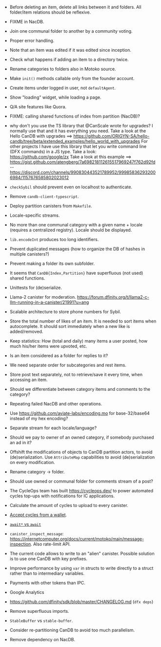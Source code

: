 - Before deleting an item, delete all links between it and folders.
  All folder/item relations should be reflexive.

- FIXME in NacDB.

- Join one communal folder to another by a community voting.

- Proper error handling.

- Note that an item was edited if it was edited since inception.

- Check what happens if adding an item to a directory twice.

- Rename categories to folders also in Motoko source.

- Make `init()` methods callable only from the founder account.

- Create items under logged in user, not `defaultAgent`.

- Show "loading" widget, while loading a page.

- Q/A site features like Quora.

- FIXME: calling shared functions of index from partition (NacDB)?

- why don't you use the TS library that @CanScale wrote for upgrades? I normally use that and it has everything you need. Take a look at the Hello CanDB with upgrades ==> https://github.com/ORIGYN-SA/hello-candb/tree/beta/extended_examples/hello_world_with_upgrades
For other projects I have use this library that let you write command line (DFX commands) in a JS type. Take a look: https://github.com/google/zx
Take a look at this example ==> https://gist.github.com/atengberg/7a698218112615517969247f762d92fd --
https://discord.com/channels/990830443521789952/999858362932006984/1157676585802023012

- `checkSybil` should prevent even on localhost to authenticate.

- Remove `candb-client-typescript`.

- Deploy partition canisters from `Makefile`.

- Locale-specific streams.

- No more than one communal category with a given name + locale (requires a centralized registry).
  Locale should be displayed.

- `lib.encodeInt` produces too long identifiers.

- Prevent duplicated messages (how to organize the DB of hashes in multiple canisters?)

- Prevent making a folder its own subfolder.

- It seems that `CanDB{Index,Partition}` have superfluous (not used) shared functions.

- Unittests for (de)serialize.

- Llama-2 canister for moderation.
  https://forum.dfinity.org/t/llama2-c-llm-running-in-a-canister/21991?u=ang

- Scalable architecture to store phone numbers for Sybil.

- Store the total number of likes of an item. It is needed to sort items when autocomplete.
  It should sort immediately when a new like is added/removed.

- Keep statistics: How (total and daily) many items a user posted, how much his/her items were upvoted, etc.

- Is an item considered as a folder for replies to it?

- We need separate order for subcategories and rest items.

- Store post text separately, not to retrieve/save it every time, when accessing an item.

- Should we differentiate between category items and comments to the category?

- Repeating failed NacDB and other operations.

- Use https://github.com/aviate-labs/encoding.mo for base-32/base64 instead of my hex encoding?

- Separate stream for each locale/language?

- Should we pay to owner of an owned category, if somebody purchased an ad in it?

- Offshift the modifications of objects to CanDB partition actors, to avoid (de)serialization.
  Use `AttributeMap` capabilities to avoid (de)serialization on every modification.

- Rename category -> folder.

- Should use owned or communal folder for comments stream of a post?

- The CycleOps team has built https://cycleops.dev/ to power automated cycles top-ups with notifications for IC applications.

- Calculate the amount of cycles to upload to every canister.

- [Accept cycles from a wallet](https://internetcomputer.org/docs/current/developer-docs/backend/motoko/simple-cycles).

- [`await*` vs `await`](https://forum.dfinity.org/t/what-is-await-with-asterisk/19887/4)

- `canister_inspect_message`: https://internetcomputer.org/docs/current/motoko/main/message-inspection.
  Also rate-limit API.

- The current code allows to write to an "alien" canister. Possible solution is to use one CanDB with key prefixes.

- Improve performance by using `var` in structs to write directly to a struct rather than to intermediary variables.

- Payments with other tokens than IPC.

- Google Analytics

- https://github.com/dfinity/sdk/blob/master/CHANGELOG.md (`dfx deps`)

- Remove superfluous imports.

- `StableBuffer` vs `stable-buffer`.

- Consider re-partitioning CanDB to avoid too much parallelism.

- Remove dependency on NacDB.
